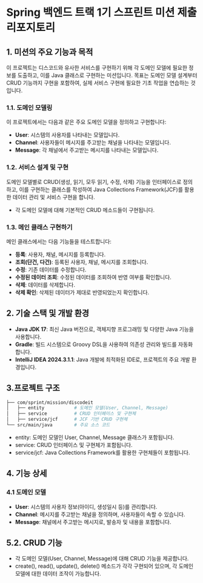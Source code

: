 # Spring 백엔드 트랙 1기 스프린트 미션 제출 리포지토리

## 1. 미션의 주요 기능과 목적
이 프로젝트는 디스코드와 유사한 서비스를 구현하기 위해 각 도메인 모델에 필요한 정보를 도출하고, 이를 Java 클래스로 구현하는 미션입니다. 목표는 도메인 모델 설계부터 CRUD 기능까지 구현을 포함하여, 실제 서비스 구현에 필요한 기초 작업을 연습하는 것입니다.

### 1.1. 도메인 모델링
이 프로젝트에서는 다음과 같은 주요 도메인 모델을 정의하고 구현합니다:
- **User**: 시스템의 사용자를 나타내는 모델입니다.
- **Channel**: 사용자들이 메시지를 주고받는 채널을 나타내는 모델입니다.
- **Message**: 각 채널에서 주고받는 메시지를 나타내는 모델입니다.

### 1.2. 서비스 설계 및 구현
도메인 모델별로 CRUD(생성, 읽기, 모두 읽기, 수정, 삭제) 기능을 인터페이스로 정의하고, 이를 구현하는 클래스를 작성하여 Java Collections Framework(JCF)를 활용한 데이터 관리 및 서비스 구현을 합니다.
- 각 도메인 모델에 대해 기본적인 CRUD 메소드들이 구현됩니다.

### 1.3. 메인 클래스 구현하기
메인 클래스에서는 다음 기능들을 테스트합니다:
- **등록**: 사용자, 채널, 메시지를 등록합니다.
- **조회(단건, 다건)**: 등록된 사용자, 채널, 메시지를 조회합니다.
- **수정**: 기존 데이터를 수정합니다.
- **수정된 데이터 조회**: 수정된 데이터를 조회하여 반영 여부를 확인합니다.
- **삭제**: 데이터를 삭제합니다.
- **삭제 확인**: 삭제된 데이터가 제대로 반영되었는지 확인합니다.

## 2. 기술 스택 및 개발 환경

- **Java JDK 17**: 최신 Java 버전으로, 객체지향 프로그래밍 및 다양한 Java 기능을 사용합니다.
- **Gradle**: 빌드 시스템으로 Groovy DSL을 사용하여 의존성 관리와 빌드를 자동화합니다.
- **IntelliJ IDEA 2024.3.1.1**: Java 개발에 최적화된 IDE로, 프로젝트의 주요 개발 환경입니다.

## 3.프로젝트 구조

```bash
├── com/sprint/mission/discodeit
│   ├── entity           # 도메인 모델(User, Channel, Message)
│   ├── service          # CRUD 인터페이스 및 구현체
│   ├── service/jcf      # JCF 기반 CRUD 구현체
└── src/main/java        # 주요 소스 코드
```
- entity: 도메인 모델인 User, Channel, Message 클래스가 포함됩니다.
- service: CRUD 인터페이스 및 구현체가 포함됩니다.
- service/jcf: Java Collections Framework를 활용한 구현체들이 포함됩니다.

## 4. 기능 상세
### 4.1 도메인 모델
- **User**: 시스템의 사용자 정보(아이디, 생성일시 등)를 관리합니다.
- **Channel**: 메시지를 주고받는 채널을 정의하며, 사용자들이 속할 수 있습니다.
- **Message**: 채널에서 주고받는 메시지로, 발송자 및 내용을 포함합니다.
## 5.2. CRUD 기능
- 각 도메인 모델(User, Channel, Message)에 대해 CRUD 기능을 제공합니다.
- create(), read(), update(), delete() 메소드가 각각 구현되어 있으며, 각 도메인 모델에 대한 데이터 조작이 가능합니다.
